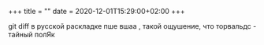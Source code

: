 +++
title = ""
date = 2020-12-01T15:29:00+02:00
+++

git diff в русской раскладке пше вшаа , такой ощушение, что торвальдс - тайный полЯк


